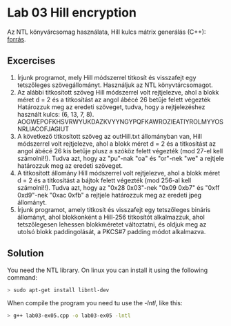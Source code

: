 # Lab 03 Hill encryption

Az NTL könyvárcsomag használata, Hill kulcs mátrix generálás (C++): [forrás](/Lab_03/example.cpp).

## Excercises

1. Írjunk programot, mely Hill módszerrel titkosít és visszafejt egy tetszőleges szövegállományt. Használjuk az NTL könyvtárcsomagot.
2. Az alábbi titkosított szöveg Hill módszerrel volt rejtjelezve, ahol a blokk méret d = 2 és a titkosítást az angol ábécé 26 betűje felett végezték Határozzuk meg az eredeti szöveget, tudva, hogy a rejtjelezéshez használt kulcs: (6, 13, 7, 8).
AOGWEPOFKHSVRWYUKDAZKVYYNGYPQFKAWROZIEATIYROLMYYOSNRLIACOFJAGIUT
3. A következő titkosított szöveg az outHill.txt állományban van, Hill módszerrel volt rejtjelezve, ahol a blokk méret d = 2 és a titkosítást az angol ábécé 26 kis betűje plusz a szóköz felett végezték (mod 27-el kell számolni!!). Tudva azt, hogy az "pu"-nak "oa" és "or"-nek "we" a rejtjele határozzuk meg az eredeti szöveget.
4. A titkosított állomány Hill módszerrel volt rejtjelezve, ahol a blokk méret d = 2 és a titkosítást a bájtok felett végezték (mod 256-al kell számolni!!). Tudva azt, hogy az "0x28 0x03"-nek "0x09 0xb7" és "0xff 0xd9"-nek "0xac 0xfb" a rejtjele határozzuk meg az eredeti jpeg állományt.
5. Írjunk programot, amely titkosít és visszafejt egy tetszőleges bináris állományt, ahol blokkonként a Hill-256 titkosítót alkalmazzuk, ahol tetszőlegesen lehessen blokkméretet változtatni, és oldjuk meg az utolsó blokk paddingolását, a PKCS#7 padding módot alkalmazva.

## Solution

You need the NTL library. On linux you can install it using the following command:

```bash
> sudo apt-get install libntl-dev
```

When compile the program you need tu use the *-lntl*, like this:

```bash
> g++ lab03-ex05.cpp -o lab03-ex05 -lntl
```
